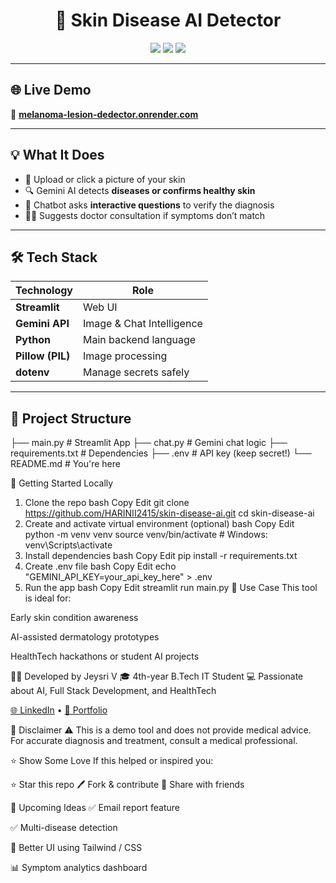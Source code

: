 <h1 align="center">🧠 Skin Disease AI Detector</h1>

<p align="center">
  <img src="https://img.shields.io/badge/Built%20With-Streamlit-%23FF4B4B?style=for-the-badge" />
  <img src="https://img.shields.io/badge/Powered%20By-Gemini%20AI-pink?style=for-the-badge" />
  <img src="https://img.shields.io/badge/Status-Live-brightgreen?style=for-the-badge" />
</p>

---

## 🌐 Live Demo

🔗 [**melanoma-lesion-dedector.onrender.com**](https://melanoma-lesion-dedector.onrender.com/)

---

## 💡 What It Does

- 📸 Upload or click a picture of your skin
- 🔍 Gemini AI detects **diseases or confirms healthy skin**
- 🤖 Chatbot asks **interactive questions** to verify the diagnosis
- 👩‍⚕️ Suggests doctor consultation if symptoms don’t match

---

## 🛠️ Tech Stack

| Technology | Role |
|------------|------|
| **Streamlit** | Web UI |
| **Gemini API** | Image & Chat Intelligence |
| **Python** | Main backend language |
| **Pillow (PIL)** | Image processing |
| **dotenv** | Manage secrets safely |

---

## 📁 Project Structure

├── main.py            # Streamlit App
├── chat.py            # Gemini chat logic
├── requirements.txt   # Dependencies
├── .env               # API key (keep secret!)
└── README.md          # You're here

🚀 Getting Started Locally
1. Clone the repo
bash
Copy
Edit
git clone https://github.com/HARINII2415/skin-disease-ai.git
cd skin-disease-ai
2. Create and activate virtual environment (optional)
bash
Copy
Edit
python -m venv venv
source venv/bin/activate  # Windows: venv\Scripts\activate
3. Install dependencies
bash
Copy
Edit
pip install -r requirements.txt
4. Create .env file
bash
Copy
Edit
echo "GEMINI_API_KEY=your_api_key_here" > .env
5. Run the app
bash
Copy
Edit
streamlit run main.py
🎯 Use Case
This tool is ideal for:

Early skin condition awareness

AI-assisted dermatology prototypes

HealthTech hackathons or student AI projects

🙋‍♀️ Developed by
Jeysri V
🎓 4th-year B.Tech IT Student
💻 Passionate about AI, Full Stack Development, and HealthTech

<p align="left"> <a href="https://www.linkedin.com/in/jeysri-v-84448725a/" target="_blank">🌐 LinkedIn</a> • <a href="https://github.com/jeysri123" target="_blank">💼 Portfolio</a> </p>
🛑 Disclaimer
⚠️ This is a demo tool and does not provide medical advice.
For accurate diagnosis and treatment, consult a medical professional.

⭐ Show Some Love
If this helped or inspired you:

⭐ Star this repo
🖊️ Fork & contribute
🔁 Share with friends

🔮 Upcoming Ideas
✅ Email report feature

✅ Multi-disease detection

🎨 Better UI using Tailwind / CSS

📊 Symptom analytics dashboard
